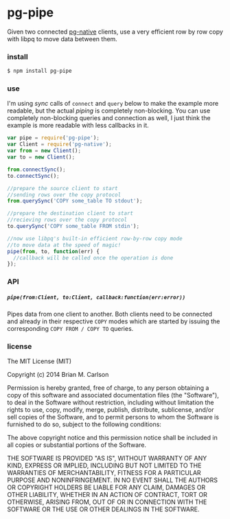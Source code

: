 # pg-pipe

Given two connected [pg-native](https://github.com/brianc/node-pg-native) clients, use a very efficient row by row copy with libpq to move data between them.

### install

```bash
$ npm install pg-pipe
```

### use

I'm using _sync_ calls of `connect` and `query` below to make the example more readable, but the actual _piping_ is completely non-blocking.  You can use completely non-blocking queries and connection as well, I just think the example is more readable with less callbacks in it.

```js
var pipe = require('pg-pipe');
var Client = require('pg-native');
var from = new Client();
var to = new Client();

from.connectSync();
to.connectSync();

//prepare the source client to start
//sending rows over the copy protocol
from.querySync('COPY some_table TO stdout');

//prepare the destination client to start
//recieving rows over the copy protocol
to.querySync('COPY some_table FROM stdin');

//now use libpq's built-in efficient row-by-row copy mode
//to move data at the speed of magic!
pipe(from, to, function(err) {
  //callback will be called once the operation is done
});
```

### API

##### `pipe(from:Client, to:Client, callback:function(err:error))`

Pipes data from one client to another.  Both clients need to be connected and already in their respective `COPY` modes which are started by issuing the corresponding `COPY FROM / COPY TO` queries.


### license

The MIT License (MIT)

Copyright (c) 2014 Brian M. Carlson

Permission is hereby granted, free of charge, to any person obtaining a copy
of this software and associated documentation files (the "Software"), to deal
in the Software without restriction, including without limitation the rights
to use, copy, modify, merge, publish, distribute, sublicense, and/or sell
copies of the Software, and to permit persons to whom the Software is
furnished to do so, subject to the following conditions:

The above copyright notice and this permission notice shall be included in
all copies or substantial portions of the Software.

THE SOFTWARE IS PROVIDED "AS IS", WITHOUT WARRANTY OF ANY KIND, EXPRESS OR
IMPLIED, INCLUDING BUT NOT LIMITED TO THE WARRANTIES OF MERCHANTABILITY,
FITNESS FOR A PARTICULAR PURPOSE AND NONINFRINGEMENT. IN NO EVENT SHALL THE
AUTHORS OR COPYRIGHT HOLDERS BE LIABLE FOR ANY CLAIM, DAMAGES OR OTHER
LIABILITY, WHETHER IN AN ACTION OF CONTRACT, TORT OR OTHERWISE, ARISING FROM,
OUT OF OR IN CONNECTION WITH THE SOFTWARE OR THE USE OR OTHER DEALINGS IN
THE SOFTWARE.
